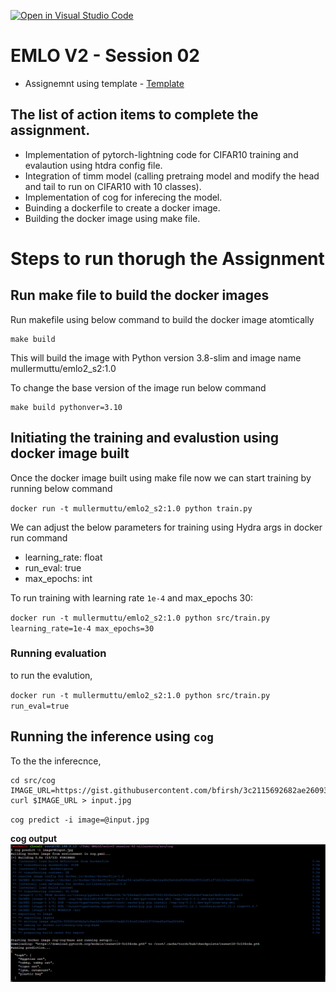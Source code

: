 [![Open in Visual Studio Code](https://classroom.github.com/assets/open-in-vscode-c66648af7eb3fe8bc4f294546bfd86ef473780cde1dea487d3c4ff354943c9ae.svg)](https://classroom.github.com/online_ide?assignment_repo_id=8324427&assignment_repo_type=AssignmentRepo)
# EMLO V2 - Session 02

- Assignemnt using template - [Template](https://github.com/millermuttu/pytorchlightning-hydra-template)

## The list of action items to complete the assignment.

- Implementation of pytorch-lightning code for CIFAR10 training and evalaution using htdra config file.
- Integration of timm model (calling pretraing model and modify the head and tail to run on CIFAR10 with 10 classes).
- Implementation of cog for inferecing the model.
- Buinding a dockerfile to create a docker image.
- Building the docker image using make file.

# Steps to run thorugh the Assignment 

## Run make file to build the docker images
Run makefile using below command to build the docker image atomtically 
```
make build
```
This will build the image with Python version 3.8-slim and image name mullermuttu/emlo2_s2:1.0

To change the base version of the image run below command
```
make build pythonver=3.10
```

## Initiating the training and evalustion using docker image built
Once the docker image built using make file now we can start training by running below command

`docker run -t mullermuttu/emlo2_s2:1.0 python train.py`

We can adjust the below parameters for training using Hydra args in docker run command
* learning_rate: float
* run_eval: true
* max_epochs: int

To run training with learning rate `1e-4` and max_epochs 30:

`docker run -t mullermuttu/emlo2_s2:1.0 python src/train.py learning_rate=1e-4 max_epochs=30`

### Running evaluation
to run the evalution,

`docker run -t mullermuttu/emlo2_s2:1.0 python src/train.py run_eval=true`

## Running the inference using `cog`

To the the inferecnce,

```
cd src/cog
IMAGE_URL=https://gist.githubusercontent.com/bfirsh/3c2115692682ae260932a67d93fd94a8/raw/56b19f53f7643bb6c0b822c410c366c3a6244de2/mystery.jpg
curl $IMAGE_URL > input.jpg
```

`cog predict -i image=@input.jpg`

**cog output**
![cogoutput](img/cog_output.png)
